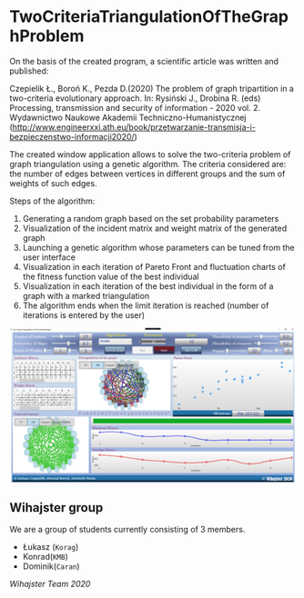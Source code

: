 # TwoCriteriaTriangulationOfTheGraphProblem

On the basis of the created program, a scientific article was written and published:

Czepielik Ł., Boroń K., Pezda D.(2020) The problem of graph tripartition in a two-criteria evolutionary approach. In: Rysiński J., Drobina R. (eds) Processing, transmission and security of information - 2020 vol. 2. Wydawnictwo Naukowe Akademii Techniczno-Humanistycznej (http://www.engineerxxi.ath.eu/book/przetwarzanie-transmisja-i-bezpieczenstwo-informacji2020/)

The created window application allows to solve the two-criteria problem of graph triangulation using a genetic algorithm. The criteria considered are: the number of edges between vertices in different groups and the sum of weights of such edges.

Steps of the algorithm:

1. Generating a random graph based on the set probability parameters
2. Visualization of the incident matrix and weight matrix of the generated graph
3. Launching a genetic algorithm whose parameters can be tuned from the user interface
4. Visualization in each iteration of Pareto Front and fluctuation charts of the fitness function value of the best individual
5. Visualization in each iteration of the best individual in the form of a graph with a marked triangulation
6. The algorithm ends when the limit iteration is reached (number of iterations is entered by the user)

![alt text](https://github.com/Korag/DocumentationImages/blob/master/TwoCriteriaTriangulationOfTheGraphProblem/TwoCriteriaTriangulationOfTheGraphProblem_1.png "Application")

## Wihajster group

We are a group of students currently consisting of 3 members. 

+ Łukasz (`Korag`)
+ Konrad(`KMB`)
+ Dominik(`Caran`)

_Wihajster Team 2020_
